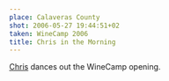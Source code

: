 ```yaml
---
place: Calaveras County
shot: 2006-05-27 19:44:51+02
taken: WineCamp 2006
title: Chris in the Morning
---
```


[Chris](http://factoryjoe.com/blog/) dances out the WineCamp opening.
